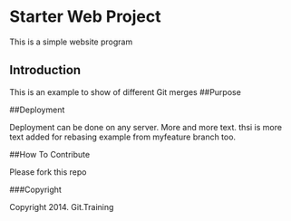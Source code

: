 # Starter Web Project

This is a simple website program

## Introduction

This is an example to show of different Git merges
##Purpose

##Deployment

Deployment can be done on any server.
More and more text. thsi is more text added for rebasing example from myfeature branch too.

##How To Contribute

Please fork this repo 

###Copyright

Copyright 2014. Git.Training